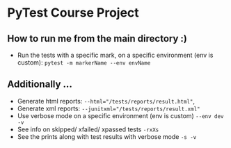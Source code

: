 # PyTest Course Project



## How to run me from the main directory :)

- Run the tests with a specific mark, on a specific environment (env is custom): ```pytest -m markerName --env envName```

## Additionally ... 

- Generate html reports: ```--html="/tests/reports/result.html"```,
- Generate xml reports: ```--junitxml="/tests/reports/result.xml"```
- Use verbose mode on a specific environment (env is custom) ```--env dev -v```
- See info on skipped/ xfailed/ xpassed tests ```-rxXs```
- See the prints along with test results with verbose mode ```-s -v```
